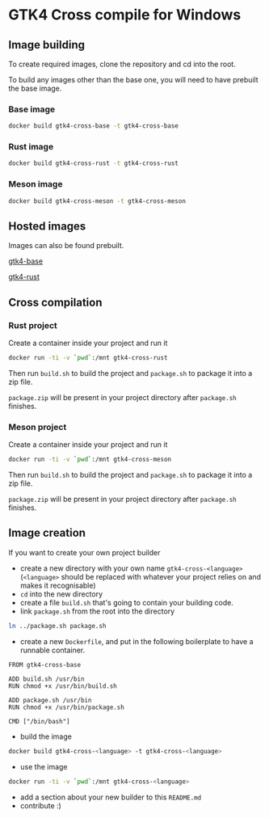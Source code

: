 # GTK4 Cross compile for Windows

## Image building

To create required images, clone the repository and cd into the root.

To build any images other than the base one, you will need to have prebuilt the base image.

### Base image

```bash
docker build gtk4-cross-base -t gtk4-cross-base
```

### Rust image

```bash
docker build gtk4-cross-rust -t gtk4-cross-rust
```

### Meson image

```bash
docker build gtk4-cross-meson -t gtk4-cross-meson
```

## Hosted images

Images can also be found prebuilt.

[gtk4-base](https://hub.docker.com/r/mglolenstine/gtk4-base)

[gtk4-rust](https://hub.docker.com/r/mglolenstine/gtk4-rust)

## Cross compilation

### Rust project

Create a container inside your project and run it

```bash
docker run -ti -v `pwd`:/mnt gtk4-cross-rust
```

Then run `build.sh` to build the project and `package.sh` to package it into a zip file.

`package.zip` will be present in your project directory after `package.sh` finishes.

### Meson project

Create a container inside your project and run it

```bash
docker run -ti -v `pwd`:/mnt gtk4-cross-meson
```

Then run `build.sh` to build the project and `package.sh` to package it into a zip file.

`package.zip` will be present in your project directory after `package.sh` finishes.

## Image creation

If you want to create your own project builder

- create a new directory with your own name `gtk4-cross-<language>` (`<language>` should be replaced with whatever your project relies on and makes it recognisable)
- `cd` into the new directory
- create a file `build.sh` that's going to contain your building code.
- link `package.sh` from the root into the directory

```bash
ln ../package.sh package.sh
```

- create a new `Dockerfile`, and put in the following boilerplate to have a runnable container.

```docker
FROM gtk4-cross-base

ADD build.sh /usr/bin
RUN chmod +x /usr/bin/build.sh

ADD package.sh /usr/bin
RUN chmod +x /usr/bin/package.sh

CMD ["/bin/bash"]
```

- build the image

```bash
docker build gtk4-cross-<language> -t gtk4-cross-<language>
```

- use the image

```bash
docker run -ti -v `pwd`:/mnt gtk4-cross-<language>
```

- add a section about your new builder to this `README.md`
- contribute :)
